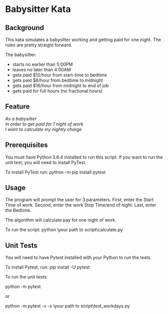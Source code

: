 # Babysitter Kata

## Background
This kata simulates a babysitter working and getting paid for one night.  The rules are pretty straight forward.

The babysitter:
- starts no earlier than 5:00PM
- leaves no later than 4:00AM
- gets paid $12/hour from start-time to bedtime
- gets paid $8/hour from bedtime to midnight
- gets paid $16/hour from midnight to end of job
- gets paid for full hours (no fractional hours)


## Feature
*As a babysitter<br>
In order to get paid for 1 night of work<br>
I want to calculate my nightly charge<br>*

## Prerequisites
You must have Python 3.6.4 installed to run this script. If you want to run the unit test, you will need to install PyTest.

To install PyTest run:
python -m pip install pytest

## Usage
The program will prompt the user for 3 parameters.
First, enter the Start Time of work.
Second, enter the work Stop Time/end of night.
Last, enter the Bedtime. 

The algorithm will calculate pay for one night of work.

To run the script:
python \your path to script\calculate.py

## Unit Tests

You will need to have Pytest installed with your Python to run the tests.

To install Pytest, run:
pip install -U pytest

To run the unit tests:

python -m pytest

or 

python -m pytest -v -s \your path to script\test_workdays.py



